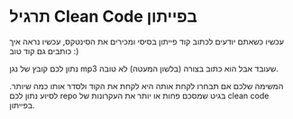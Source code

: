 # תרגיל Clean Code בפייתון

עכשיו כשאתם יודעים לכתוב קוד פייתון בסיסי ומכירים את הסינטקס, עכשיו נראה איך כותבים גם קוד טוב :)

נתון לכם קובץ של נגן mp3 שעובד אבל הוא כתוב בצורה (בלשון המעטה) לא טובה.

המשימה שלכם אם תבחרו לקחת אותה היא לקחת את הקוד ולסדר אותו כמה שיותר.
לסיוע נתון לכם repo בגיט שמסכם פחות או יותר את העקרונות של clean code בפייתון.
